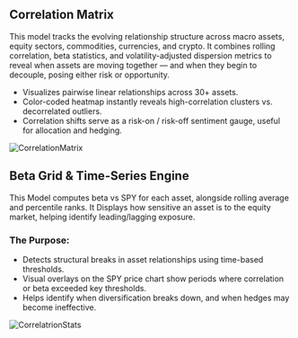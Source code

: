 ## Correlation Matrix
This model tracks the evolving relationship structure across macro assets, equity sectors, commodities, currencies, and crypto. It combines rolling correlation, beta statistics, and volatility-adjusted dispersion metrics to reveal when assets are moving together — and when they begin to decouple, posing either risk or opportunity.

- Visualizes pairwise linear relationships across 30+ assets.
- Color-coded heatmap instantly reveals high-correlation clusters vs. decorrelated outliers.
- Correlation shifts serve as a risk-on / risk-off sentiment gauge, useful for allocation and hedging.
  
![CorrelationMatrix](https://github.com/user-attachments/assets/a806e99c-406a-49e4-8b5f-85882b25af98)

## Beta Grid & Time-Series Engine

This Model computes beta vs SPY for each asset, alongside rolling average and percentile ranks.
It Displays how sensitive an asset is to the equity market, helping identify leading/lagging exposure.

### The Purpose:

- Detects structural breaks in asset relationships using time-based thresholds.
- Visual overlays on the SPY price chart show periods where correlation or beta exceeded key thresholds.
- Helps identify when diversification breaks down, and when hedges may become ineffective.

![CorrelatrionStats](https://github.com/user-attachments/assets/526177b4-6086-48f0-a409-359d05b42079)
